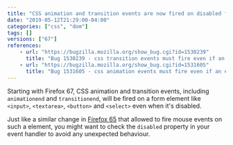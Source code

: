 ```yaml
---
title: "CSS animation and transition events are now fired on disabled form widgets"
date: "2019-05-12T21:29:00-04:00"
categories: ["css", "dom"]
tags: []
versions: ["67"]
references:
    - url: "https://bugzilla.mozilla.org/show_bug.cgi?id=1530239"
      title: "Bug 1530239 - css transition events must fire even if an element is disabled"
    - url: "https://bugzilla.mozilla.org/show_bug.cgi?id=1531605"
      title: "Bug 1531605 - css animation events must fire even if an element is disabled"
---
```

Starting with Firefox 67, CSS animation and transition events, including `animationend` and `transitionend`, will be fired on a form element like `<input>`, `<textarea>`, `<button>` and `<select>` even when it's disabled.

Just like a similar change in [Firefox 65](https://www.fxsitecompat.com/en-CA/docs/2018/events-are-now-dispatched-on-disabled-form-widgets/) that allowed to fire mouse events on such a element, you might want to check the `disabled` property in your event handler to avoid any unexpected behaviour.
